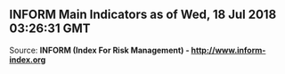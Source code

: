 ## INFORM Main Indicators as of Wed, 18 Jul 2018 03:26:31 GMT

Source: **INFORM (Index For Risk Management) - http://www.inform-index.org**